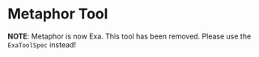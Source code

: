 # Metaphor Tool

**NOTE**: Metaphor is now Exa. This tool has been removed. Please use the `ExaToolSpec` instead! 
